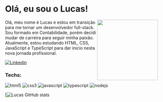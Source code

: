 # Olá, eu sou o Lucas!

<img src="https://media.licdn.com/dms/image/D4D03AQHZk66jWWhuTw/profile-displayphoto-shrink_800_800/0/1711665732498?e=1725494400&v=beta&t=2-ABWNljfO0bseYXV9NMvE2XJLHyugu8hGLB4j2npnE" width="200px" align="right" >
  <p align="left">
Olá, meu nome é Lucas e estou em transição para me tornar um desenvolvedor full-stack. Sou formado em Contabilidade, porém decidi mudar de carreira para seguir minha paixão. Atualmente, estou estudando HTML, CSS, JavaScript e TypeScript para dar inicio nesta nova jornada profissional. 
  </p>

[![Linkedin](https://img.shields.io/badge/LinkedIn-0077B5?style=for-the-badge&logo=linkedin&logoColor=white)](https://www.linkedin.com/in/lucas-aparecido-6a80751aa/)

### Techs:

![html5](https://img.shields.io/badge/HTML5-E34F26?style=for-the-badge&logo=html5&logoColor=white)
![css3](https://img.shields.io/badge/CSS3-1572B6?style=for-the-badge&logo=css3&logoColor=white)
![javascript](https://img.shields.io/badge/JavaScript-323330?style=for-the-badge&logo=javascript&logoColor=F7DF1E)
![typescript](https://img.shields.io/badge/TypeScript-007ACC?style=for-the-badge&logo=typescript&logoColor=white)
![nodejs](https://img.shields.io/badge/Node%20js-339933?style=for-the-badge&logo=nodedotjs&logoColor=white)

[![Lucas GitHub stats](https://github-readme-stats.vercel.app/api?username=LucasApSilva&show_icons=true&theme=radical)
